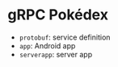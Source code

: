 gRPC Pokédex
============

- `protobuf`: service definition
- `app`: Android app
- `serverapp`: server app